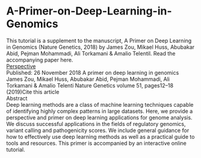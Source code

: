 
# A-Primer-on-Deep-Learning-in-Genomics


This tutorial is a supplement to the manuscript, A Primer on Deep Learning in Genomics (Nature Genetics, 2018) by James Zou, Mikael Huss, Abubakar Abid, Pejman Mohammadi, Ali Torkamani & Amalio Telentil. Read the accompanying paper here.
<br>
[Perspective](https://www.nature.com/articles/s41588-018-0295-5)
<br>
Published: 26 November 2018
A primer on deep learning in genomics
James Zou, Mikael Huss, Abubakar Abid, Pejman Mohammadi, Ali Torkamani & Amalio Telenti 
Nature Genetics volume 51, pages12–18 (2019)Cite this article
<br>
Abstract
<br>
Deep learning methods are a class of machine learning techniques capable of identifying highly complex patterns in large datasets. Here, we provide a perspective and primer on deep learning applications for genome analysis. We discuss successful applications in the fields of regulatory genomics, variant calling and pathogenicity scores. We include general guidance for how to effectively use deep learning methods as well as a practical guide to tools and resources. This primer is accompanied by an interactive online tutorial.
